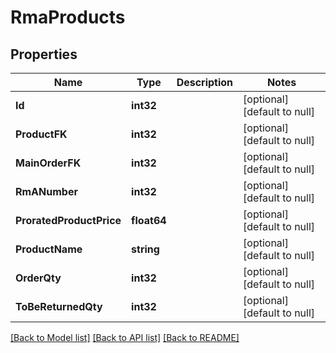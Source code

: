 # RmaProducts

## Properties
Name | Type | Description | Notes
------------ | ------------- | ------------- | -------------
**Id** | **int32** |  | [optional] [default to null]
**ProductFK** | **int32** |  | [optional] [default to null]
**MainOrderFK** | **int32** |  | [optional] [default to null]
**RmANumber** | **int32** |  | [optional] [default to null]
**ProratedProductPrice** | **float64** |  | [optional] [default to null]
**ProductName** | **string** |  | [optional] [default to null]
**OrderQty** | **int32** |  | [optional] [default to null]
**ToBeReturnedQty** | **int32** |  | [optional] [default to null]

[[Back to Model list]](../README.md#documentation-for-models) [[Back to API list]](../README.md#documentation-for-api-endpoints) [[Back to README]](../README.md)


